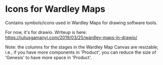 # Icons for Wardley Maps
Contains symbols/icons used in Wardley Maps for drawing software tools.

For now, it's for drawio. Writeup is here: https://juliusgamanyi.com/2019/03/25/wardley-maps-in-drawio/

Note: the columns for the stages in the Wardley Map Canvas are resizable; i.e., if you have more components in 'Product', you can reduce the size of 'Genesis' to have more space in 'Product'.
